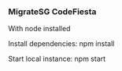 ### MigrateSG CodeFiesta
With node installed

Install dependencies: npm install

Start local instance: npm start
